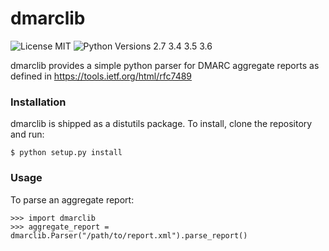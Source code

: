 # dmarclib

![License MIT](https://img.shields.io/npm/l/express.svg?style=for-the-badge) ![Python Versions 2.7 3.4 3.5 3.6](https://img.shields.io/badge/python-2.7%203.4%203.5%203.6-brightgreen.svg?style=for-the-badge)

dmarclib provides a simple python parser for DMARC aggregate reports as defined
in https://tools.ietf.org/html/rfc7489

### Installation

dmarclib is shipped as a distutils package. To install, clone the repository and run:

    $ python setup.py install

### Usage

To parse an aggregate report:

    >>> import dmarclib
    >>> aggregate_report = dmarclib.Parser("/path/to/report.xml").parse_report()
